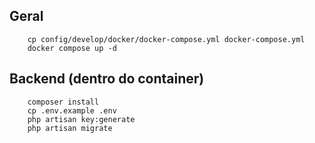 ## Geral
```
    cp config/develop/docker/docker-compose.yml docker-compose.yml
    docker compose up -d
```
## Backend (dentro do container)
```
    composer install
    cp .env.example .env
    php artisan key:generate
    php artisan migrate
```
